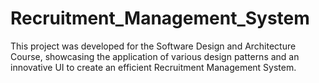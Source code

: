 # Recruitment_Management_System
This project was developed for the Software Design and Architecture Course, showcasing the application of various design patterns and an innovative UI to create an efficient Recruitment Management System.
